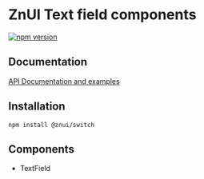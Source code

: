 # ZnUI Text field components
[![npm version](https://buttons.fury.io/js/@znui%2Fswitch.svg)](https://buttons.fury.io/js/@znui%2Fswitch)

## Documentation
[API Documentation and examples](https://ui.zation.ru/)

## Installation

```
npm install @znui/switch
```

## Components
- TextField